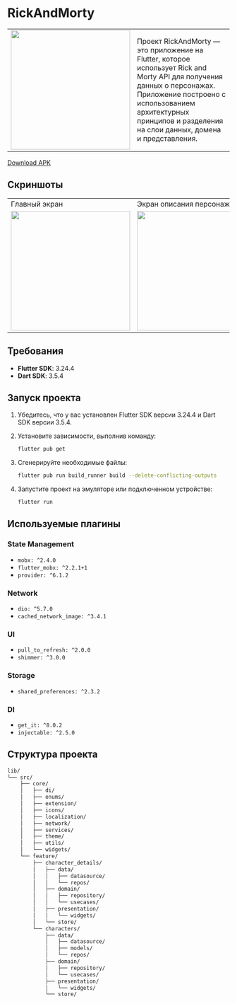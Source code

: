 # RickAndMorty
<table>
 
  <tr>
    <td><img src="https://github.com/user-attachments/assets/57a77f0a-31e3-42cd-a0ee-94d05bb7d5d2" width=270></td>
    <td>Проект RickAndMorty — это приложение на Flutter, которое использует Rick and Morty API для получения данных о персонажах. Приложение построено с использованием архитектурных принципов и разделения на слои данных, домена и представления.</td>
  </tr>
</table>

[Download APK](https://drive.google.com/file/d/1aNUovGkUtqCEuVHWYTlbtNoP4aYvbRj0/view?usp=sharing)

## Скриншоты
<table>
  <tr>
    <td>Главный экран</td>
    <td>Экран описания персонажа</td>
  </tr>
  <tr>
    <td><img src="https://github.com/user-attachments/assets/3f635f08-8d95-47bd-8acd-c30ea1ed79d6" width=270></td>
    <td><img src="https://github.com/user-attachments/assets/78419154-17ab-4d52-92a7-f357dde082f1" width=270></td>
  </tr>
</table>


## Требования

- **Flutter SDK**: 3.24.4
- **Dart SDK**: 3.5.4

## Запуск проекта


1. Убедитесь, что у вас установлен Flutter SDK версии 3.24.4 и Dart SDK версии 3.5.4.
2. Установите зависимости, выполнив команду:
   ```bash
   flutter pub get
   ```
3. Сгенерируйте необходимые файлы:
    ```bash
   flutter pub run build_runner build --delete-conflicting-outputs
   ```

4. Запустите проект на эмуляторе или подключенном устройстве:
   ```bash
   flutter run
   ```

## Используемые плагины

### State Management
- `mobx: ^2.4.0`
- `flutter_mobx: ^2.2.1+1`
- `provider: ^6.1.2`

### Network
- `dio: ^5.7.0`
- `cached_network_image: ^3.4.1`

### UI
- `pull_to_refresh: ^2.0.0`
- `shimmer: ^3.0.0`

### Storage
- `shared_preferences: ^2.3.2`

### DI
- `get_it: ^8.0.2`
- `injectable: ^2.5.0`

## Структура проекта

```markdown
lib/
└── src/
    ├── core/
    │   ├── di/
    │   ├── enums/
    │   ├── extension/
    │   ├── icons/
    │   ├── localization/
    │   ├── network/
    │   ├── services/
    │   ├── theme/
    │   ├── utils/
    │   └── widgets/
    └── feature/
        ├── character_details/
        │   ├── data/
        │   │   ├── datasource/
        │   │   └── repos/
        │   ├── domain/
        │   │   ├── repository/
        │   │   └── usecases/
        │   ├── presentation/
        │   │   └── widgets/
        │   └── store/
        └── characters/
            ├── data/
            │   ├── datasource/
            │   ├── models/
            │   └── repos/
            ├── domain/
            │   ├── repository/
            │   └── usecases/
            ├── presentation/
            │   └── widgets/
            └── store/
